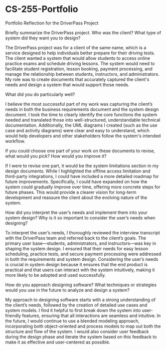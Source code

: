 # CS-255-Portfolio
Portfolio Reflection for the DriverPass Project

Briefly summarize the DriverPass project. Who was the client? What type of system did they want you to design?

The DriverPass project was for a client of the same name, which is a service designed to help individuals better prepare for their driving tests. The client wanted a system that would allow students to access online practice exams and schedule driving lessons. The system would need to facilitate student registration, lesson booking, payment processing, and manage the relationship between students, instructors, and administrators. My role was to create documents that accurately captured the client's needs and design a system that would support those needs.


What did you do particularly well?

I believe the most successful part of my work was capturing the client’s needs in both the business requirements document and the system design document. I took the time to clearly identify the core functions the system needed and translated those into well-structured, understandable technical documentation. Additionally, the UML diagrams I created (such as the use case and activity diagrams) were clear and easy to understand, which would help developers and other stakeholders follow the system's intended workflow.


If you could choose one part of your work on these documents to revise, what would you pick? How would you improve it?

If I were to revise one part, it would be the system limitations section in my design documents. While I highlighted the offline access limitation and third-party integrations, I could have included a more detailed roadmap for future improvements. Specifically, I could have expanded on how the system could gradually improve over time, offering more concrete steps for future phases. This would provide a clearer vision for long-term development and reassure the client about the evolving nature of the system.


How did you interpret the user’s needs and implement them into your system design? Why is it so important to consider the user’s needs when designing?

To interpret the user’s needs, I thoroughly reviewed the interview transcript with the DriverPass team and referred back to the client’s goals. The primary user base—students, administrators, and instructors—was key in shaping the system design. I ensured that their needs for easy lesson scheduling, practice tests, and secure payment processing were addressed in both the requirements and system design. Considering the user’s needs is crucial in system design because it ensures that the end product is practical and that users can interact with the system intuitively, making it more likely to be adopted and used successfully.


How do you approach designing software? What techniques or strategies would you use in the future to analyze and design a system?

My approach to designing software starts with a strong understanding of the client’s needs, followed by the creation of detailed use cases and system models. I find it helpful to first break down the system into user-friendly features, ensuring that all interactions are seamless and intuitive. In the future, I would continue to use a blended modeling approach, incorporating both object-oriented and process models to map out both the structure and flow of the system. I would also consider user feedback during the design phase and iterate the system based on this feedback to make it as effective and user-centered as possible.
